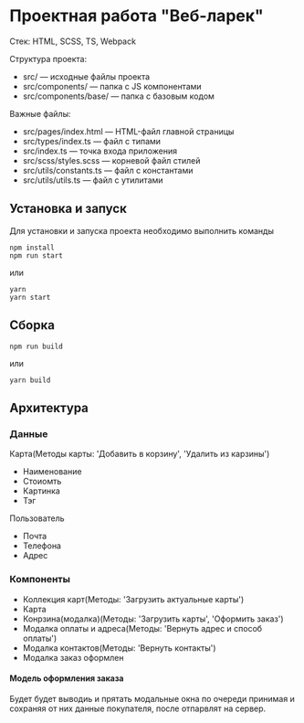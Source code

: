 # Проектная работа "Веб-ларек"

Стек: HTML, SCSS, TS, Webpack

Структура проекта:

- src/ — исходные файлы проекта
- src/components/ — папка с JS компонентами
- src/components/base/ — папка с базовым кодом

Важные файлы:

- src/pages/index.html — HTML-файл главной страницы
- src/types/index.ts — файл с типами
- src/index.ts — точка входа приложения
- src/scss/styles.scss — корневой файл стилей
- src/utils/constants.ts — файл с константами
- src/utils/utils.ts — файл с утилитами

## Установка и запуск

Для установки и запуска проекта необходимо выполнить команды

```
npm install
npm run start
```

или

```
yarn
yarn start
```

## Сборка

```
npm run build
```

или

```
yarn build
```

## Архитектура

### Данные

Карта(Методы карты: 'Добавить в корзину', 'Удалить из карзины')

- Наименование
- Стоиомть
- Картинка
- Тэг

Пользователь

- Почта
- Телефона
- Адрес

### Компоненты

- Коллекция карт(Методы: 'Загрузить актуальные карты')
- Карта
- Конрзина(модалка)(Методы: 'Загрузить карты', 'Оформить заказ')
- Модалка оплаты и адреса(Методы: 'Вернуть адрес и способ оплаты')
- Модалка контактов(Методы: 'Вернуть контакты')
- Модалка заказ оформлен

#### Модель оформления заказа

Будет будет выводиь и прятать модальные окна по очереди принимая и сохраняя от них данные покупателя, после отпарвлят на сервер.
